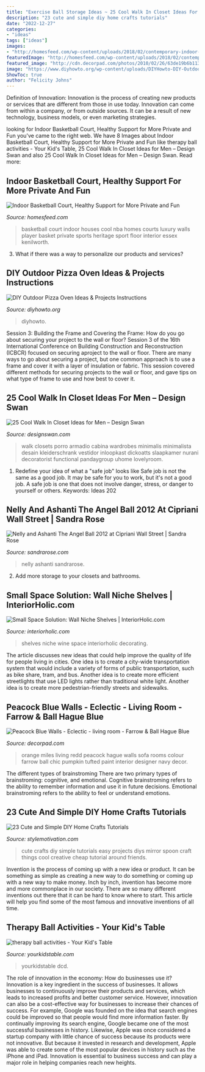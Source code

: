 ```yaml
---
title: "Exercise Ball Storage Ideas ~ 25 Cool Walk In Closet Ideas For Men – Design Swan"
description: "23 cute and simple diy home crafts tutorials"
date: "2022-12-27"
categories:
- "ideas"
tags: ["ideas"]
images:
- "http://homesfeed.com/wp-content/uploads/2018/02/contemporary-indoor-basketball-court-design-gloss-maple-floorings-grey-carpeted-walls-cream-painted-ceilings-red-backboard.jpg"
featuredImage: "http://homesfeed.com/wp-content/uploads/2018/02/contemporary-indoor-basketball-court-design-gloss-maple-floorings-grey-carpeted-walls-cream-painted-ceilings-red-backboard.jpg"
featured_image: "http://cdn.decorpad.com/photos/2010/02/26/63de19b6b113.png"
image: "https://www.diyhowto.org/wp-content/uploads/DIYHowto-DIY-Outdoor-Pizza-Oven-Ideas-Projects-05.jpg"
ShowToc: true
author: "Felicity Johns"
---
```



Definition of Innovation:
Innovation is the process of creating new products or services that are different from those in use today. Innovation can come from within a company, or from outside sources. It can be a result of new technology, business models, or even marketing strategies.

	

		
looking for Indoor Basketball Court, Healthy Support for More Private and Fun you've came to the right web. We have 8 Images about Indoor Basketball Court, Healthy Support for More Private and Fun like therapy ball activities - Your Kid&#039;s Table, 25 Cool Walk In Closet Ideas for Men – Design Swan and also 25 Cool Walk In Closet Ideas for Men – Design Swan. Read more:
		
    
## Indoor Basketball Court, Healthy Support For More Private And Fun

<img loading=lazy src="http://homesfeed.com/wp-content/uploads/2018/02/contemporary-indoor-basketball-court-design-gloss-maple-floorings-grey-carpeted-walls-cream-painted-ceilings-red-backboard.jpg" onerror="this.onerror=null;this.src='https://tse1.mm.bing.net/th?id=OIP.lmynqlJWZYMbUvlvbV5UzwHaE7&amp;pid=15.1';" alt="Indoor Basketball Court, Healthy Support for More Private and Fun">

_Source: homesfeed.com_

>basketball court indoor houses cool nba homes courts luxury walls player basket private sports heritage sport floor interior essex kenilworth. 

	

3. What if there was a way to personalize our products and services?

    
## DIY Outdoor Pizza Oven Ideas &amp; Projects Instructions

<img loading=lazy src="https://www.diyhowto.org/wp-content/uploads/DIYHowto-DIY-Outdoor-Pizza-Oven-Ideas-Projects-05.jpg" onerror="this.onerror=null;this.src='https://tse3.mm.bing.net/th?id=OIP.NdzT7_oPjyOKDlV4l3onUQHaPl&amp;pid=15.1';" alt="DIY Outdoor Pizza Oven Ideas &amp; Projects Instructions">

_Source: diyhowto.org_

>diyhowto. 

	

Session 3: Building the Frame and Covering the Frame: How do you go about securing your project to the wall or floor?
Session 3 of the 16th International Conference on Building Construction and Reconstruction (ICBCR) focused on securing aproject to the wall or floor. There are many ways to go about securing a project, but one common approach is to use a frame and cover it with a layer of insulation or fabric. This session covered different methods for securing projects to the wall or floor, and gave tips on what type of frame to use and how best to cover it.

    
## 25 Cool Walk In Closet Ideas For Men – Design Swan

<img loading=lazy src="https://img.designswan.com/2015/01/closetForMan/21.jpg" onerror="this.onerror=null;this.src='https://tse1.mm.bing.net/th?id=OIP.nJ8seYY4Lw360Sk9NdthlQHaE4&amp;pid=15.1';" alt="25 Cool Walk In Closet Ideas for Men – Design Swan">

_Source: designswan.com_

>walk closets porro armadio cabina wardrobes minimalis minimalista desain kleiderschrank vestidor inloopkast dickoatts slaapkamer nurani decoratorist functional pandaygroup uhome lovelyroom. 

	

1) Redefine your idea of what a "safe job" looks like
Safe job is not the same as a good job. It may be safe for you to work, but it's not a good job. A safe job is one that does not involve danger, stress, or danger to yourself or others. Keywords: Ideas 202
    
## Nelly And Ashanti The Angel Ball 2012 At Cipriani Wall Street | Sandra Rose

<img loading=lazy src="http://sandrarose.com/wp-content/uploads/2020/10/Nelly-and-Ashanti-wenn5939184.jpg" onerror="this.onerror=null;this.src='https://tse4.mm.bing.net/th?id=OIP.r2I_IS4nBXc8PBqPn1XQlgHaLI&amp;pid=15.1';" alt="Nelly and Ashanti The Angel Ball 2012 at Cipriani Wall Street | Sandra Rose">

_Source: sandrarose.com_

>nelly ashanti sandrarose. 

	

2. Add more storage to your closets and bathrooms.

    
## Small Space Solution: Wall Niche Shelves | InteriorHolic.com

<img loading=lazy src="https://www.interiorholic.com/photos/Wall-niche-wine-shelves.jpeg" onerror="this.onerror=null;this.src='https://tse1.mm.bing.net/th?id=OIP.ITjBKEOxYtMoDkYZmQqB0AHaLG&amp;pid=15.1';" alt="Small Space Solution: Wall Niche Shelves | InteriorHolic.com">

_Source: interiorholic.com_

>shelves niche wine space interiorholic decorating. 

	

The article discusses new ideas that could help improve the quality of life for people living in cities. One idea is to create a city-wide transportation system that would include a variety of forms of public transportation, such as bike share, tram, and bus. Another idea is to create more efficient streetlights that use LED lights rather than traditional white light. Another idea is to create more pedestrian-friendly streets and sidewalks.

    
## Peacock Blue Walls - Eclectic - Living Room - Farrow &amp; Ball Hague Blue

<img loading=lazy src="http://cdn.decorpad.com/photos/2010/02/26/63de19b6b113.png" onerror="this.onerror=null;this.src='https://tse2.mm.bing.net/th?id=OIP.Wouqcbzn3ptb7D0K93dOBwHaJ4&amp;pid=15.1';" alt="Peacock Blue Walls - Eclectic - living room - Farrow &amp; Ball Hague Blue">

_Source: decorpad.com_

>orange miles living redd peacock hague walls sofa rooms colour farrow ball chic pumpkin tufted paint interior designer navy decor. 

	

The different types of brainstroming
There are two primary types of brainstroming: cognitive, and emotional. Cognitive brainstroming refers to the ability to remember information and use it in future decisions. Emotional brainstroming refers to the ability to feel or understand emotions.

    
## 23 Cute And Simple DIY Home Crafts Tutorials

<img loading=lazy src="http://www.stylemotivation.com/wp-content/uploads/2013/08/23-Cute-and-Simple-DIY-Home-Crafts-Tutorials-20-620x333.jpg" onerror="this.onerror=null;this.src='https://tse3.mm.bing.net/th?id=OIP.cDAIAe6aiJMDhV9UZOWpfwHaD-&amp;pid=15.1';" alt="23 Cute and Simple DIY Home Crafts Tutorials">

_Source: stylemotivation.com_

>cute crafts diy simple tutorials easy projects diys mirror spoon craft things cool creative cheap tutorial around friends. 

	

Invention is the process of coming up with a new idea or product. It can be something as simple as creating a new way to do something or coming up with a new way to make money. Inch by inch, invention has become more and more commonplace in our society. There are so many different inventions out there that it can be hard to know where to start. This article will help you find some of the most famous and innovative inventions of all time.

    
## Therapy Ball Activities - Your Kid&#039;s Table

<img loading=lazy src="https://yourkidstable.com/wp-content/uploads/2019/10/therapy-ball-1-e1570557495306.jpg" onerror="this.onerror=null;this.src='https://tse1.mm.bing.net/th?id=OIP.4mVsEZS-PtQLZcTytoaLCgHaLH&amp;pid=15.1';" alt="therapy ball activities - Your Kid&#039;s Table">

_Source: yourkidstable.com_

>yourkidstable dcd. 

	

The role of innovation in the economy: How do businesses use it?
Innovation is a key ingredient in the success of businesses. It allows businesses to continuously improve their products and services, which leads to increased profits and better customer service. However, innovation can also be a cost-effective way for businesses to increase their chances of success. For example, Google was founded on the idea that search engines could be improved so that people would find more information faster. By continually improving its search engine, Google became one of the most successful businesses in history. Likewise, Apple was once considered a startup company with little chance of success because its products were not innovative. But because it invested in research and development, Apple was able to create some of the most popular devices in history such as the iPhone and iPad. Innovation is essential to business success and can play a major role in helping companies reach new heights.

